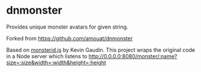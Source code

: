 dnmonster
=========

Provides unique monster avatars for given string.

Forked from https://github.com/amouat/dnmonster

Based on [monsterid.js](https://github.com/KevinGaudin/monsterid.js/) by Kevin Gaudin. This project wraps the original code in a Node server which listens to http://0.0.0.0:8080/monster/:name?size=:size&width=:width&height=:height
